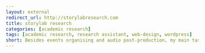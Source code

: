 ```yaml
---
layout: external
redirect_url: http://storylabresearch.com
title: storylab research
categories: [academic research]
tags: [academic research, research assistant, web-design, wordpress]
short: Besides events organising and audio post-production, my main task as a research assistant in the StoryLab Research Institute have been to edit, maintain and update our research website that I designed in 2018.
---
```

